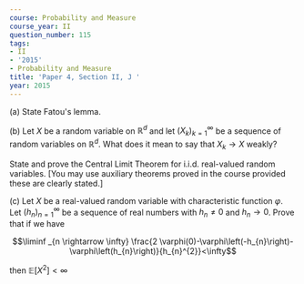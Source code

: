```yaml
---
course: Probability and Measure
course_year: II
question_number: 115
tags:
- II
- '2015'
- Probability and Measure
title: 'Paper 4, Section II, J '
year: 2015
---
```




(a) State Fatou's lemma.

(b) Let $X$ be a random variable on $\mathbb{R}^{d}$ and let $\left(X_{k}\right)_{k=1}^{\infty}$ be a sequence of random variables on $\mathbb{R}^{d}$. What does it mean to say that $X_{k} \rightarrow X$ weakly?

State and prove the Central Limit Theorem for i.i.d. real-valued random variables. [You may use auxiliary theorems proved in the course provided these are clearly stated.]

(c) Let $X$ be a real-valued random variable with characteristic function $\varphi$. Let $\left(h_{n}\right)_{n=1}^{\infty}$ be a sequence of real numbers with $h_{n} \neq 0$ and $h_{n} \rightarrow 0$. Prove that if we have

$$\liminf _{n \rightarrow \infty} \frac{2 \varphi(0)-\varphi\left(-h_{n}\right)-\varphi\left(h_{n}\right)}{h_{n}^{2}}<\infty$$

then $\mathbb{E}\left[X^{2}\right]<\infty$